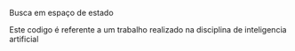 Busca em espaço de estado

Este codigo é referente a um trabalho realizado na disciplina de inteligencia artificial

